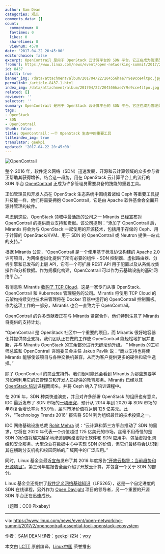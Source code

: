 ```yaml
---
author: Sam Dean
categories: 观点
comments_data: []
count:
  commentnum: 0
  favtimes: 0
  likes: 0
  sharetimes: 0
  viewnum: 4570
date: '2017-04-22 20:45:00'
editorchoice: false
excerpt: OpenContrail 是用于 OpenStack 云计算平台的 SDN 平台，它正在成为管理员需要具备的技能的重要工具。
fromurl: https://www.linux.com/news/event/open-networking-summit/2017/2/opencontrail-essential-tool-openstack-ecosystem
id: 8437
islctt: true
banner_img: /data/attachment/album/201704/22/204556hae7r9e9cce4ltpo.jpg
permalink: /article-8437-1.html
index_img: /data/attachment/album/201704/22/204556hae7r9e9cce4ltpo.jpg.thumb.jpg
related: []
reviewer: ''
selector: ''
summary: OpenContrail 是用于 OpenStack 云计算平台的 SDN 平台，它正在成为管理员需要具备的技能的重要工具。
tags:
- OpenStack
- SDN
- OpenContrail
thumb: false
title: OpenContrail：一个 OpenStack 生态中的重要工具
titleindex_img: true
translator: geekpi
updated: '2017-04-22 20:45:00'
---
```


![OpenContrail](/data/attachment/album/201704/22/204556hae7r9e9cce4ltpo.jpg "OpenContrail")


整个 2016 年，软件定义网络（SDN）迅速发展，开源和云计算领域的众多参与者正帮助其获得增长。结合这一趋势，用在 OpenStack 云计算平台上的流行的 SDN 平台 [OpenContrail](https://www.globenewswire.com/Tracker?data=brZ3aJVRyVHeFOyzJ1Dl4DMY3CsSV7XcYkwRyOcrw4rDHplSItUqHxXtWfs18mLsa8_bPzeN2EgZXWcQU8vchg==) 正成为许多管理员需要具备的技能的重要工具。


正如管理员和开发人员在 OpenStack 生态系统中围绕着诸如 Ceph 等重要工具提升技能一样，他们将需要拥抱 OpenContrail，它是由 Apache 软件基金会全面开源并管理的软件。


考虑到这些，OpenStack 领域中最活跃的公司之一 Mirantis 已经[宣布](http://www.econotimes.com/Mirantis-Becomes-First-Vendor-to-Offer-Support-and-Managed-Services-for-OpenContrail-SDN-486228)对 OpenContrail 的提供商业支持和贡献。该公司提到：“添加了 OpenContrail 后，Mirantis 将会为与 OpenStack 一起使用的开源技术，包括用于存储的 Ceph、用于计算的 OpenStack/KVM、用于 SDN 的 OpenContrail 或 Neutron 提供一站式的支持。”


根据 Mirantis 公告，“OpenContrail 是一个使用基于标准协议构建的 Apache 2.0 许可项目，为网络虚拟化提供了所有必要的组件 - SDN 控制器、虚拟路由器、分析引擎和已发布的上层 API，它有一个可扩展 REST API 用于配置以及从系统收集操作和分析数据。作为规模化构建，OpenContrail 可以作为云基础设施的基础网络平台。”


有消息称 Mirantis [收购了 TCP Cloud](https://www.globenewswire.com/Tracker?data=Lv6LkvREFzGWgujrf1n6r_qmjSdu67-zdRAYt2itKQ6Fytomhfphuk5EbDNjNYtfgAsbnqI8H1dn_5kB5uOSmmSYY9XP2ibkrPw_wKi5JtnAyV43AjuR_epMmOUkZZ8QtFdkR33lTGDmN6O5B4xkwv7fENcDpm30nI2Og_YrYf0b4th8Yy4S47lKgITa7dz2bJpwpbCIzd7muk0BZ17vsEp0S3j4kQJnmYYYk5udOMA=)，这是一家专门从事 OpenStack、OpenContrail 和 Kubernetes 管理服务的公司。Mirantis 将使用 TCP Cloud 的云架构持续交付技术来管理将在 Docker 容器中运行的 OpenContrail 控制面板。作为这项工作的一部分，Mirantis 也会一直致力于 OpenContrail。


OpenContrail 的许多贡献者正在与 Mirantis 紧密合作，他们特别注意了 Mirantis 将提供的支持计划。


“OpenContrail 是 OpenStack 社区中一个重要的项目，而 Mirantis 很好地容器化并提供商业支持。我们团队正在做的工作使 OpenContrail 能轻松地扩展并更新，并与 Mirantis OpenStack 的其余部分进行无缝滚动升级。 ” Mirantis 的工程师总监和 OpenContrail 咨询委员会主任 Jakub Pavlik 说：“商业支持也将使 Mirantis 能够使该项目与各种交换机兼容，从而为客户提供更多的硬件和软件选择。”


除了 OpenContrail 的商业支持外，我们很可能还会看到 Mirantis 为那些想要学习如何利用它的云管理员和开发人员提供的教育服务。Mirantis 已经以其 [OpenStack 培训](https://training.mirantis.com/)课程而闻名，并将 Ceph 纳入了培训课程中。


在 2016 年，SDN 种类快速演变，并且对许多部署 OpenStack 的组织也有意义。IDC 最近发布了 SDN 市场的[一项研究](https://www.idc.com/getdoc.jsp?containerId=prUS41005016)，预计从 2014 年到 2020 年 SDN 市场的年均复合增长率为 53.9％，届时市场价值将达到 125 亿美元。此外，“Technology Trends 2016” 报告将 SDN 列为组织最佳的技术投资之一。


IDC 网络基础设施总裁 [Rohit Mehra](http://www.idc.com/getdoc.jsp?containerId=PRF003513) 说：“云计算和第三方平台推动了 SDN 的需求，它将在 2020 年代表一个价值超过 125 亿美元的市场。丝毫不用奇怪的是 SDN 的价值将越来越多地渗透到网络虚拟化软件和 SDN 应用中，包括虚拟化网络和安全服务。大型企业在数据中心中实现 SDN 的价值，但它们最终将会认识到其在横跨分支机构和校园网络的广域网中的广泛应用。”


同时，Linux 基金会最近[宣布](https://www.linux.com/blog/linux-foundation-issues-2016-guide-open-source-cloud-projects)发布了其 2016 年度报告[“开放云指导：当前趋势和开源项目”](http://ctt.marketwire.com/?release=11G120876-001&id=10172077&type=0&url=http%3A%2F%2Fgo.linuxfoundation.org%2Frd-open-cloud-report-2016-pr)。第三份年度报告全面介绍了开放云计算，并包含一个关于 SDN 的部分。


Linux 基金会还提供了[软件定义网络基础知识](https://training.linuxfoundation.org/linux-courses/system-administration-training/software-defined-networking-fundamentals)（LFS265），这是一个自定进度的 SDN 在线课程，另外作为 [Open Daylight](https://www.opendaylight.org/) 项目的领导者，另一个重要的开源 SDN 平台正在迅速成长。


（题图：CC0 Pixabay）




---


via: <https://www.linux.com/news/event/open-networking-summit/2017/2/opencontrail-essential-tool-openstack-ecosystem>


作者：[SAM DEAN](https://www.linux.com/users/sam-dean) 译者：[geekpi](https://github.com/geekpi) 校对：[wxy](https://github.com/wxy)


本文由 [LCTT](https://github.com/LCTT/TranslateProject) 原创编译，[Linux中国](https://linux.cn/) 荣誉推出